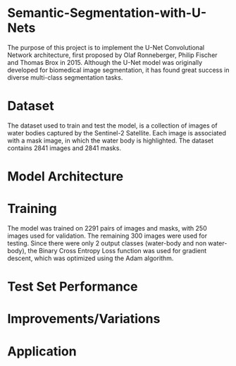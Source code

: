 # Semantic-Segmentation-with-U-Nets
The purpose of this project is to implement the U-Net Convolutional Network architecture, first proposed by Olaf Ronneberger, Philip Fischer and Thomas Brox in 2015. Although the U-Net model was originally developed for biomedical image segmentation, it has found great success in diverse multi-class segmentation tasks.

# Dataset
The dataset used to train and test the model, is a collection of images of water bodies captured by the Sentinel-2 Satellite. Each image is  associated with a mask image, in which the water body is highlighted. The dataset contains 2841 images and 2841 masks.
# Model Architecture
# Training
The model was trained on 2291 pairs of images and masks, with 250 images used for validation. The remaining 300 images were used for testing. Since there were only 2 output classes (water-body and non water-body), the Binary Cross Entropy Loss function was used for gradient descent, which was optimized using the Adam algorithm.
# Test Set Performance
# Improvements/Variations
# Application
